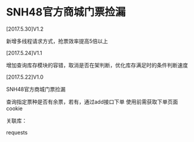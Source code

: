 # SNH48官方商城门票捡漏

[2017.5.30]V1.2

新增多线程请求方式，抢票效率提高5倍以上

[2017.5.24]V1.1 

增加查询库存模块的容错，取消是否在架判断，优化库存满足时的条件判断速度

[2017.5.22]V1.0 

SNH48官方商城门票捡漏

查询指定票种是否有余票，若有，通过add接口下单
使用前需获取下单页面cookie

关联库：

requests

